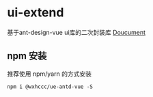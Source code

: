 # ui-extend

基于ant-design-vue ui库的二次封装库
[Doucument](https://wxhccc.github.io/ui-extend/antd-vue)

## npm 安装

推荐使用 npm/yarn 的方式安装

```
npm i @wxhccc/ue-antd-vue -S
```

